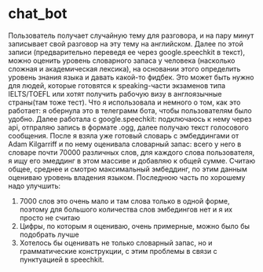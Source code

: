 # chat_bot

Пользователь получает случайную тему для разговора, и на пару минут записывает свой разговор на эту тему на английском. Далее по этой записи (предварительно переведя ее через google.speechkit в текст), можно оценить уровень словарного запаса у человека (насколько сложная и академическая лексика), на основании этого определить уровень знания языка и давать какой-то фидбек. Это может быть нужно для людей, которые готовятся к speaking-части экзаменов типа IELTS/TOEFL или хотят получить рабочую визу в англоязычные страны(там тоже тест).
Что я использовала и немного о том, как это работает: я обернула это в телеграмм бота, чтобы пользователям было удобно. Далее работала с google.speechkit: подключаюсь к нему через api, отпраляю запись в формате .ogg, далее получаю текст голосового сообщения. 
После я взяла уже готовый словарь с эмбеддингами от Adam Kilgarriff и по нему оценивала словарный запас: всего у него в словаре почти 70000 различных слов, для каждого слова пользователя, я ищу его эмеддинг в этом массиве и добавляю к общей сумме. Считаю общее, среднее и смотрю максимальный эмбеддинг, по этим данным оцениваю уровень владения языком. 
Последнюю часть по хорошему надо улучшить: 
1) 7000 слов это очень мало и там слова только в одной форме, поэтому для большого количества слов эмбедингов нет и я их просто не считаю
2) Цифры, по которым я оцениваю, очень примерные, можно было бы подобрать лучше
3) Хотелось бы оценивать не только словарный запас, но и грамматические конструкции, с этим проблемы в связи с пунктуацией в speechkit.
